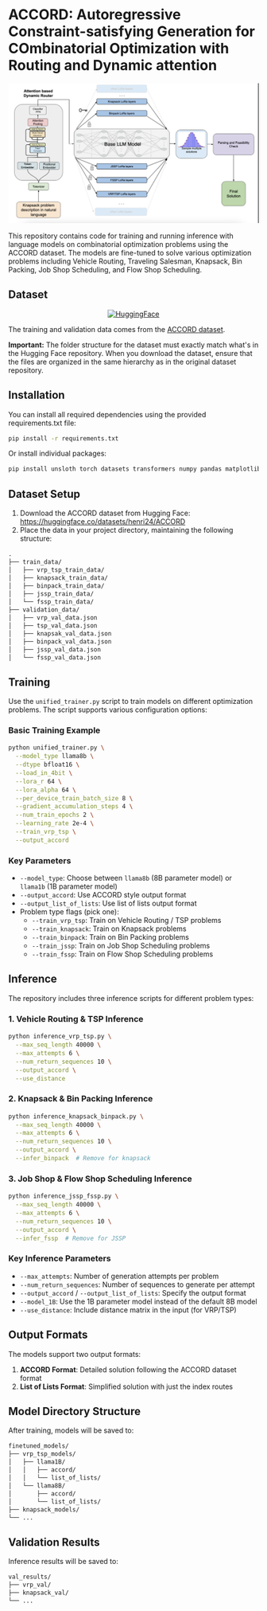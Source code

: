 # ACCORD: Autoregressive Constraint-satisfying Generation for COmbinatorial Optimization with Routing and Dynamic attention 

![Pipeline Overview](Pipline.png)

This repository contains code for training and running inference with language models on combinatorial optimization problems using the ACCORD dataset. The models are fine-tuned to solve various optimization problems including Vehicle Routing, Traveling Salesman, Knapsack, Bin Packing, Job Shop Scheduling, and Flow Shop Scheduling.

## Dataset

<div align="center">
  <a href="https://huggingface.co/datasets/henri24/ACCORD">
    <img src="https://huggingface.co/front/assets/huggingface_logo.svg" alt="HuggingFace" width="100"/>
  </a>
</div>

The training and validation data comes from the [ACCORD dataset](https://huggingface.co/datasets/henri24/ACCORD).

**Important:** The folder structure for the dataset must exactly match what's in the Hugging Face repository. When you download the dataset, ensure that the files are organized in the same hierarchy as in the original dataset repository.

## Installation

You can install all required dependencies using the provided requirements.txt file:

```bash
pip install -r requirements.txt
```

Or install individual packages:

```bash
pip install unsloth torch datasets transformers numpy pandas matplotlib seaborn tqdm
```

## Dataset Setup

1. Download the ACCORD dataset from Hugging Face: https://huggingface.co/datasets/henri24/ACCORD
2. Place the data in your project directory, maintaining the following structure:

```
.
├── train_data/
│   ├── vrp_tsp_train_data/
│   ├── knapsack_train_data/
│   ├── binpack_train_data/
│   ├── jssp_train_data/
│   └── fssp_train_data/
├── validation_data/
│   ├── vrp_val_data.json
│   ├── tsp_val_data.json
│   ├── knapsak_val_data.json
│   ├── binpack_val_data.json
│   ├── jssp_val_data.json
│   └── fssp_val_data.json
```

## Training

Use the `unified_trainer.py` script to train models on different optimization problems. The script supports various configuration options:

### Basic Training Example

```bash
python unified_trainer.py \
  --model_type llama8b \
  --dtype bfloat16 \
  --load_in_4bit \
  --lora_r 64 \
  --lora_alpha 64 \
  --per_device_train_batch_size 8 \
  --gradient_accumulation_steps 4 \
  --num_train_epochs 2 \
  --learning_rate 2e-4 \
  --train_vrp_tsp \
  --output_accord
```

### Key Parameters

- `--model_type`: Choose between `llama8b` (8B parameter model) or `llama1b` (1B parameter model)
- `--output_accord`: Use ACCORD style output format
- `--output_list_of_lists`: Use list of lists output format
- Problem type flags (pick one):
  - `--train_vrp_tsp`: Train on Vehicle Routing / TSP problems
  - `--train_knapsack`: Train on Knapsack problems
  - `--train_binpack`: Train on Bin Packing problems
  - `--train_jssp`: Train on Job Shop Scheduling problems
  - `--train_fssp`: Train on Flow Shop Scheduling problems

## Inference

The repository includes three inference scripts for different problem types:

### 1. Vehicle Routing & TSP Inference

```bash
python inference_vrp_tsp.py \
  --max_seq_length 40000 \
  --max_attempts 6 \
  --num_return_sequences 10 \
  --output_accord \
  --use_distance
```

### 2. Knapsack & Bin Packing Inference

```bash
python inference_knapsack_binpack.py \
  --max_seq_length 40000 \
  --max_attempts 6 \
  --num_return_sequences 10 \
  --output_accord \
  --infer_binpack  # Remove for knapsack
```

### 3. Job Shop & Flow Shop Scheduling Inference

```bash
python inference_jssp_fssp.py \
  --max_seq_length 40000 \
  --max_attempts 6 \
  --num_return_sequences 10 \
  --output_accord \
  --infer_fssp  # Remove for JSSP
```

### Key Inference Parameters

- `--max_attempts`: Number of generation attempts per problem
- `--num_return_sequences`: Number of sequences to generate per attempt
- `--output_accord` / `--output_list_of_lists`: Specify the output format
- `--model_1B`: Use the 1B parameter model instead of the default 8B model
- `--use_distance`: Include distance matrix in the input (for VRP/TSP)

## Output Formats

The models support two output formats:

1. **ACCORD Format**: Detailed solution following the ACCORD dataset format
2. **List of Lists Format**: Simplified solution with just the index routes

## Model Directory Structure

After training, models will be saved to:

```
finetuned_models/
├── vrp_tsp_models/
│   ├── llama1B/
│   │   ├── accord/
│   │   └── list_of_lists/
│   └── llama8B/
│       ├── accord/
│       └── list_of_lists/
├── knapsack_models/
└── ...
```

## Validation Results

Inference results will be saved to:

```
val_results/
├── vrp_val/
├── knapsack_val/
└── ...
```

